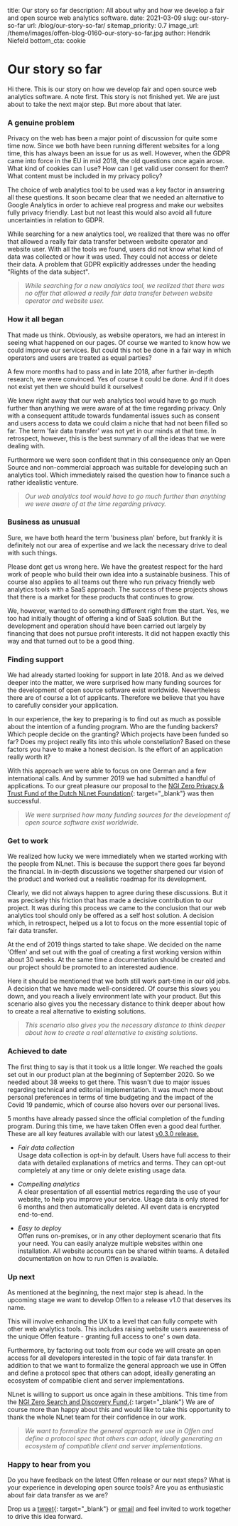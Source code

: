 title: Our story so far
description: All about why and how we develop a fair and open source web analytics software.
date: 2021-03-09
slug: our-story-so-far
url: /blog/our-story-so-far/
sitemap_priority: 0.7
image_url: /theme/images/offen-blog-0160-our-story-so-far.jpg
author: Hendrik Niefeld
bottom_cta: cookie

# Our story so far

Hi there. This is our story on how we develop fair and open source web analytics software. A note first. This story is not finished yet. We are just about to take the next major step. But more about that later.

### A genuine problem

Privacy on the web has been a major point of discussion for quite some time now. Since we both have been running different websites for a long time, this has always been an issue for us as well. However, when the GDPR came into force in the EU in mid 2018, the old questions once again arose. What kind of cookies can I use? How can I get valid user consent for them? What content must be included in my privacy policy?

The choice of web analytics tool to be used was a key factor in answering all these questions. It soon became clear that we needed an alternative to Google Analytics in order to achieve real progress and make our websites fully privacy friendly. Last but not least this would also avoid all future uncertainties in relation to GDPR.

While searching for a new analytics tool, we realized that there was no offer that allowed a really fair data transfer between website operator and website user. With all the tools we found, users did not know what kind of data was collected or how it was used. They could not access or delete their data. A problem that GDPR explicitly addresses under the heading "Rights of the data subject".

> *While searching for a new analytics tool, we realized that there was no offer that allowed a really fair data transfer between website operator and website user.*

### How it all began

That made us think. Obviously, as website operators, we had an interest in seeing what happened on our pages. Of course we wanted to know how we could improve our services. But could this not be done in a fair way in which operators and users are treated as equal parties?

A few more months had to pass and in late 2018, after further in-depth research, we were convinced. Yes of course it could be done. And if it does not exist yet then we should build it ourselves!

We knew right away that our web analytics tool would have to go much further than anything we were aware of at the time regarding privacy. Only with a consequent attitude towards fundamental issues such as consent and users access to data we could claim a niche that had not been filled so far. The term 'fair data transfer' was not yet in our minds at that time. In retrospect, however, this is the best summary of all the ideas that we were dealing with.

Furthermore we were soon confident that in this consequence only an Open Source and non-commercial approach was suitable for developing such an analytics tool. Which immediately raised the question how to finance such a rather idealistic venture.

> *Our web analytics tool would have to go much further than anything we were aware of at the time regarding privacy.*

### Business as unusual

Sure, we have both heard the term 'business plan' before, but frankly it is definitely not our area of expertise and we lack the necessary drive to deal with such things.

Please dont get us wrong here. We have the greatest respect for the hard work of people who build their own idea into a sustainable business. This of course also applies to all teams out there who run privacy friendly web analytics tools with a SaaS approach. The success of these projects shows that there is a market for these products that continues to grow.

We, however, wanted to do something different right from the start. Yes, we too had initially thought of offering a kind of SaaS solution. But the development and operation should have been carried out largely by financing that does not pursue profit interests. It did not happen exactly this way and that turned out to be a good thing.

### Finding support

We had already started looking for support in late 2018. And as we delved deeper into the matter, we were surprised how many funding sources for the development of open source software exist worldwide. Nevertheless there are of course a lot of applicants. Therefore we believe that you have to carefully consider your application.

In our experience, the key to preparing is to find out as much as possible about the intention of a funding program. Who are the funding backers? Which people decide on the granting? Which projects have been funded so far? Does my project really fits into this whole constellation? Based on these factors you have to make a honest decision. Is the effort of an application really worth it?

With this approach we were able to focus on one German and a few international calls. And by summer 2019 we had submitted a handful of applications. To our great pleasure our proposal to the [NGI Zero Privacy & Trust Fund of the Dutch NLnet Foundation](https://nlnet.nl/PET/){: target="_blank"} was then successful.

> *We were surprised how many funding sources for the development of open source software exist worldwide.*

### Get to work

We realized how lucky we were immediately when we started working with the people from NLnet. This is because the support there goes far beyond the financial. In in-depth discussions we together sharpened our vision of the product and worked out a realistic roadmap for its development.

Clearly, we did not always happen to agree during these discussions. But it was precisely this friction that has made a decisive contribution to our project. It was during this process we came to the conclusion that our web analytics tool should only be offered as a self host solution. A decision which, in retrospect, helped us a lot to focus on the more essential topic of fair data transfer.

At the end of 2019 things started to take shape. We decided on the name 'Offen' and set out with the goal of creating a first working version within about 30 weeks. At the same time a documentation should be created and our project should be promoted to an interested audience.

Here it should be mentioned that we both still work part-time in our old jobs. A decision that we have made well-considered. Of course this slows you down, and you reach a lively environment late with your product. But this scenario also gives you the necessary distance to think deeper about how to create a real alternative to existing solutions.

> *This scenario also gives you the necessary distance to think deeper about how to create a real alternative to existing solutions.*

### Achieved to date

The first thing to say is that it took us a little longer. We reached the goals set out in our product plan at the beginning of September 2020. So we needed about 38 weeks to get there. This wasn't due to major issues regarding technical and editorial implementation. It was much more about personal preferences in terms of time budgeting and the impact of the Covid 19 pandemic, which of course also hovers over our personal lives.

5 months have already passed since the official completion of the funding program. During this time, we have taken Offen even a good deal further. These are all key features available with our latest [v0.3.0 release.](https://github.com/offen/offen/releases/tag/v0.3.0)

* *Fair data collection*  
Usage data collection is opt-in by default. Users have full access to their data with detailed explanations of metrics and terms. They can opt-out completely at any time or only delete existing usage data.

* *Compelling analytics*  
A clear presentation of all essential metrics regarding the use of your website, to help you improve your service. Usage data is only stored for 6 months and then automatically deleted. All event data is encrypted end-to-end.

* *Easy to deploy*  
Offen runs on-premises, or in any other deployment scenario that fits your need. You can easily analyze multiple websites within one installation. All website accounts can be shared within teams. A detailed documentation on how to run Offen is available.

### Up next

As mentioned at the beginning, the next major step is ahead. In the upcoming stage we want to develop Offen to a release v1.0 that deserves its name.

This will involve enhancing the UX to a level that can fully compete with other web analytics tools. This includes raising website users awareness of the unique Offen feature - granting full access to one' s own data.

Furthermore, by factoring out tools from our code we will create an open access for all developers interested in the topic of fair data transfer. In addition to that we want to formalize the general approach we use in Offen and define a protocol spec that others can adopt, ideally generating an ecosystem of compatible client and server implementations.

NLnet is willing to support us once again in these ambitions. This time from the [NGI Zero Search and Discovery Fund.](https://nlnet.nl/discovery/){: target="_blank"} We are of course more than happy about this and would like to take this opportunity to thank the whole NLnet team for their confidence in our work.

> *We want to formalize the general approach we use in Offen and define a protocol spec that others can adopt, ideally generating an ecosystem of compatible client and server implementations.*

### Happy to hear from you

Do you have feedback on the latest Offen release or our next steps? What is your experience in developing open source tools? Are you as enthusiastic about fair data transfer as we are?

Drop us a [tweet](https://twitter.com/hioffen){: target="_blank"} or [email](mailto:hioffen@posteo.de) and feel invited to work together to drive this idea forward.
